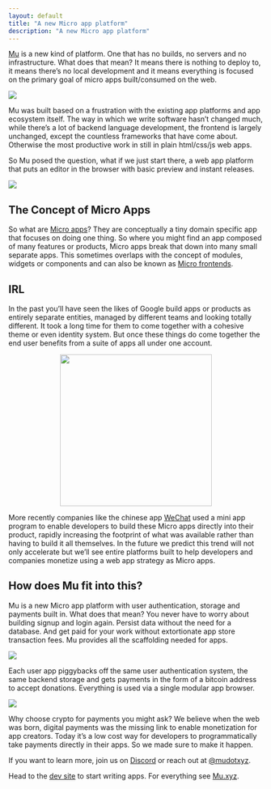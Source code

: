 ```yaml
---
layout: default
title: "A new Micro app platform"
description: "A new Micro app platform"
---
```

[Mu](https://mu.app) is a new kind of platform. One that has no builds, no servers and no infrastructure. What does that mean? It means there is nothing to deploy to, it means there’s no local development and it means everything is focused on the primary goal of micro apps built/consumed on the web.

<img src="https://miro.medium.com/v2/resize:fit:1400/format:webp/1*0kANc_7q8h1PTh-tJtIVLw.png">

Mu was built based on a frustration with the existing app platforms and app ecosystem itself. The way in which we write software hasn’t changed much, while there’s a lot of backend language development, the frontend is largely unchanged, except the countless frameworks that have come about. Otherwise the most productive work in still in plain html/css/js web apps.

So Mu posed the question, what if we just start there, a web app platform that puts an editor in the browser with basic preview and instant releases.

<img src="https://miro.medium.com/v2/resize:fit:1400/format:webp/1*zE_Ry4uF_3i2Sx3RGliO7w.png">

## The Concept of Micro Apps
So what are [Micro apps](https://en.wikipedia.org/wiki/Microapp)? They are conceptually a tiny domain specific app that focuses on doing one thing. So where you might find an app composed of many features or products, Micro apps break that down into many small separate apps. This sometimes overlaps with the concept of modules, widgets or components and can also be known as [Micro frontends](https://martinfowler.com/articles/micro-frontends.html).

## IRL
In the past you’ll have seen the likes of Google build apps or products as entirely separate entities, managed by different teams and looking totally different. It took a long time for them to come together with a cohesive theme or even identity system. But once these things do come together the end user benefits from a suite of apps all under one account.

<center>
<img src="https://miro.medium.com/v2/resize:fit:1252/format:webp/1*DIzPEKaagmhfTLaCGvP6Ww.png" style="height: auto; width: 300px;">
</center>

More recently companies like the chinese app [WeChat](https://walkthechat.com/wechat-mini-programs-simple-introduction/) used a mini app program to enable developers to build these Micro apps directly into their product, rapidly increasing the footprint of what was available rather than having to build it all themselves. In the future we predict this trend will not only accelerate but we’ll see entire platforms built to help developers and companies monetize using a web app strategy as Micro apps.

## How does Mu fit into this?
Mu is a new Micro app platform with user authentication, storage and payments built in. What does that mean? You never have to worry about building signup and login again. Persist data without the need for a database. And get paid for your work without extortionate app store transaction fees. Mu provides all the scaffolding needed for apps.

<img src="https://miro.medium.com/v2/resize:fit:1400/format:webp/1*mA0C01d7cufcx2I6KNxJAw.png">

Each user app piggybacks off the same user authentication system, the same backend storage and gets payments in the form of a bitcoin address to accept donations. Everything is used via a single modular app browser.

<img src="https://miro.medium.com/v2/resize:fit:1400/format:webp/1*zE_Ry4uF_3i2Sx3RGliO7w.png">

Why choose crypto for payments you might ask? We believe when the web was born, digital payments was the missing link to enable monetization for app creators. Today it’s a low cost way for developers to programmatically take payments directly in their apps. So we made sure to make it happen.

If you want to learn more, join us on [Discord](https://discord.gg/Ebu99JfEAw) or reach out at [@mudotxyz](https://twitter.com/mudotxyz).

Head to the [dev site](https://dev.mu.xyz) to start writing apps. For everything see [Mu.xyz](https://mu.xyz).
